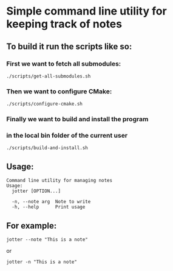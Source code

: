 # Simple command line utility for keeping track of notes

## To build it run the scripts like so:

### First we want to fetch all submodules:
```console
./scripts/get-all-submodules.sh
```
### Then we want to configure CMake:
```console
./scripts/configure-cmake.sh
```
### Finally we want to build and install the program
### in the local bin folder of the current user
```console
./scripts/build-and-install.sh
```

## Usage:

```
Command line utility for managing notes
Usage:
  jotter [OPTION...]

  -n, --note arg  Note to write
  -h, --help      Print usage
```

## For example:

```console
jotter --note "This is a note"
```

or

```console
jotter -n "This is a note"
``` 